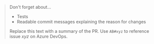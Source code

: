 > Don't forget about...
> * Tests
> * Readable commit messages explaining the reason for changes
>
> Replace this text with a summary of the PR.
> Use `AB#xyz` to reference issue *xyz* on Azure DevOps.
